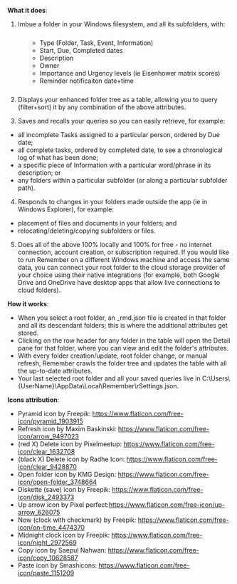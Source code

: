 **What it does**:

<ol><li>Imbue a folder in your Windows filesystem, and all its subfolders, with:
<ul style="margin:25px;"><li>Type (Folder, Task, Event, Information)</li><li>Start, Due, Completed dates</li><li>Description</li><li>Owner</li><li>Importance and Urgency levels (ie Eisenhower matrix scores)</li><li>Reminder notificaiton date+time</li>
</ul>
</li>
</ol>

2. Displays your enhanced folder tree as a table, allowing you to query (filter+sort) it by any combination of the above attributes.

3. Saves and recalls your queries so you can easily retrieve, for example:
- all incomplete Tasks assigned to a particular person, ordered by Due date;
- all complete tasks, ordered by completed date, to see a chronological log of what has been done;
- a specific piece of Information with a particular word/phrase in its description; or
- any folders within a particular subfolder (or along a particular subfolder path).

4. Responds to changes in your folders made outside the app (ie in Windows Explorer), for example: 
- placement of files and documents in your folders; and
- relocating/deleting/copying subfolders or files.

5. Does all of the above 100% locally and 100% for free - no internet connection, account creation, or subscription required.  If you would like to run Remember on a different Windows machine and access the same data, you can connect your root folder to the cloud storage provider of your choice using their native integrations (for example, both Google Drive and OneDrive have desktop apps that allow live connections to cloud folders).


**How it works**:

- When you select a root folder, an \_rmd.json file is created in that folder and all its descendant folders; this is where the additional attributes get stored.  
- Clicking on the row header for any folder in the table will open the Detail pane for that folder, where you can view and edit the folder's attributes.  
- With every folder creation/update, root folder change, or manual refresh, Remember crawls the folder tree and updates the table with all the up-to-date attributes.
- Your last selected root folder and all your saved queries live in C:\\Users\\{UserName}\\AppData\\Local\\Remember\\rSettings.json. 


**Icons attribution**:
- Pyramid icon by Freepik: https://www.flaticon.com/free-icon/pyramid_1903915
- Refresh icon by Maxim Baskinski: https://www.flaticon.com/free-icon/arrow_9497023
- (red X) Delete icon by Pixelmeetup: https://www.flaticon.com/free-icon/clear_1632708
- (black X) Delete icon by Radhe Icon: https://www.flaticon.com/free-icon/clear_9428870
- Open folder icon by KMG Design: https://www.flaticon.com/free-icon/open-folder_3748664
- Diskette (save) icon by Freepik: https://www.flaticon.com/free-icon/disk_2493373
- Up arrow icon by Pixel perfect:https://www.flaticon.com/free-icon/up-arrow_626075
- Now (clock with checkmark) by Freepik: https://www.flaticon.com/free-icon/on-time_4474370
- Midnight clock icon by Freepik: https://www.flaticon.com/free-icon/night_2972569
- Copy icon by Saepul Nahwan: https://www.flaticon.com/free-icon/copy_10628587
- Paste icon by Smashicons: https://www.flaticon.com/free-icon/paste_1151209
